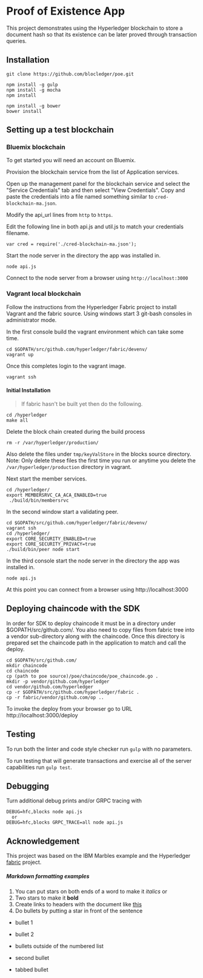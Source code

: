 # Proof of Existence App

This project demonstrates using the Hyperledger blockchain to store a document hash
so that its existence can be later proved through transaction queries.


## Installation

`git clone https://github.com/blocledger/poe.git`

```
npm install -g gulp
npm install -g mocha
npm install

npm install -g bower
bower install
```


## Setting up a test blockchain

### Bluemix blockchain
To get started you will need an account on Bluemix.

Provision the blockchain service from the list of Application services.

Open up the management panel for the blockchain service and select the "Service
Credentials" tab and then select "View Credentials".  Copy and paste the
credentials into a file named something similar to `cred-blockchain-ma.json`.

Modify the api_url lines from `http` to `https`.

Edit the following line in both api.js and util.js to match your credentials
filename.
```
var cred = require('./cred-blockchain-ma.json');
```
Start the node server in the directory the app was installed
in.

`node api.js`

Connect to the node server from a browser using `http://localhost:3000`

### Vagrant local blockchain
Follow the instructions from the Hyperledger Fabric project to install Vagrant
and the fabric source.  Using windows start 3 git-bash consoles in administrator
mode.  

In the first console build the vagrant environment which can take some time.
```
cd $GOPATH/src/github.com/hyperledger/fabric/devenv/
vagrant up
```
Once this completes login to the vagrant image.
```
vagrant ssh
```
#### Initial Installation
>  If fabric hasn't be built yet then do the following.
  ```
  cd /hyperledger
  make all
  ```
  Delete the block chain created during the build process
  ```
  rm -r /var/hyperledger/production/
  ```
  Also delete the files under `tmp/keyValStore` in the blocks source directory.
  Note: Only delete these files the first time you run or anytime you delete the
  `/var/hyperledger/production` directory in vagrant.

Next start the member services.
```
cd /hyperledger/
export MEMBERSRVC_CA_ACA_ENABLED=true
 ./build/bin/membersrvc
```
In the second window start a validating peer.
```
cd $GOPATH/src/github.com/hyperledger/fabric/devenv/
vagrant ssh
cd /hyperledger/
export CORE_SECURITY_ENABLED=true
export CORE_SECURITY_PRIVACY=true
./build/bin/peer node start
```

In the third console start the node server in the directory the app was installed
in.

`node api.js`

At this point you can connect from a browser using http://localhost:3000

## Deploying chaincode with the SDK
In order for SDK to deploy chaincode it must be in a directory
under $GOPATH/src/github.com/.  You also need to copy files from fabric tree into
a vendor sub-directory along with the chaincode.  Once this directory is prepared
set the chaincode path in the application to match and call the deploy.

```
cd $GOPATH/src/github.com/
mkdir chaincode
cd chaincode
cp (path to poe source)/poe/chaincode/poe_chaincode.go .
mkdir -p vendor/github.com/hyperledger
cd vendor/github.com/hyperledger
cp -r $GOPATH/src/github.com/hyperledger/fabric .
cp -r fabric/vendor/github.com/op ..
```

To invoke the deploy from your browser go to URL http://localhost:3000/deploy


## Testing
To run both the linter and code style checker run `gulp` with no parameters.

To run testing that will generate transactions and exercise all of the server
capabilities run `gulp test`.

## Debugging
Turn additional debug prints and/or GRPC tracing with
```
DEBUG=hfc,blocks node api.js
  or
DEBUG=hfc,blocks GRPC_TRACE=all node api.js
```
## Acknowledgement
This project was based on the IBM Marbles example and the Hyperledger
 [fabric](https://github.com/hyperledger/fabric) project.


##### Markdown formatting examples
 1.  You can put stars on both ends of a word to make it *italics* or
 2.  Two stars to make it **bold**
 3.  Create links to headers with the document like [this](#Setting-up-testing-blockchain)
 4.  Do bullets by putting a star in front of the sentence
*  bullet 1
*  bullet 2


*  bullets outside of the numbered list
*  second bullet
  * tabbed bullet
